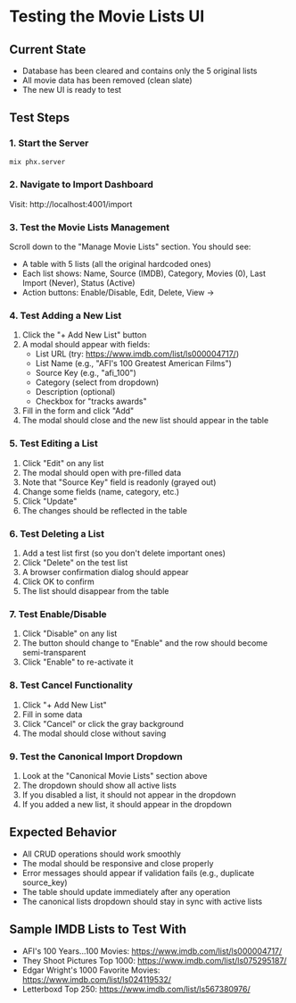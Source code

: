 # Testing the Movie Lists UI

## Current State
- Database has been cleared and contains only the 5 original lists
- All movie data has been removed (clean slate)
- The new UI is ready to test

## Test Steps

### 1. Start the Server
```bash
mix phx.server
```

### 2. Navigate to Import Dashboard
Visit: http://localhost:4001/import

### 3. Test the Movie Lists Management
Scroll down to the "Manage Movie Lists" section. You should see:
- A table with 5 lists (all the original hardcoded ones)
- Each list shows: Name, Source (IMDB), Category, Movies (0), Last Import (Never), Status (Active)
- Action buttons: Enable/Disable, Edit, Delete, View →

### 4. Test Adding a New List
1. Click the "+ Add New List" button
2. A modal should appear with fields:
   - List URL (try: https://www.imdb.com/list/ls000004717/)
   - List Name (e.g., "AFI's 100 Greatest American Films")
   - Source Key (e.g., "afi_100")
   - Category (select from dropdown)
   - Description (optional)
   - Checkbox for "tracks awards"
3. Fill in the form and click "Add"
4. The modal should close and the new list should appear in the table

### 5. Test Editing a List
1. Click "Edit" on any list
2. The modal should open with pre-filled data
3. Note that "Source Key" field is readonly (grayed out)
4. Change some fields (name, category, etc.)
5. Click "Update"
6. The changes should be reflected in the table

### 6. Test Deleting a List
1. Add a test list first (so you don't delete important ones)
2. Click "Delete" on the test list
3. A browser confirmation dialog should appear
4. Click OK to confirm
5. The list should disappear from the table

### 7. Test Enable/Disable
1. Click "Disable" on any list
2. The button should change to "Enable" and the row should become semi-transparent
3. Click "Enable" to re-activate it

### 8. Test Cancel Functionality
1. Click "+ Add New List"
2. Fill in some data
3. Click "Cancel" or click the gray background
4. The modal should close without saving

### 9. Test the Canonical Import Dropdown
1. Look at the "Canonical Movie Lists" section above
2. The dropdown should show all active lists
3. If you disabled a list, it should not appear in the dropdown
4. If you added a new list, it should appear in the dropdown

## Expected Behavior
- All CRUD operations should work smoothly
- The modal should be responsive and close properly
- Error messages should appear if validation fails (e.g., duplicate source_key)
- The table should update immediately after any operation
- The canonical lists dropdown should stay in sync with active lists

## Sample IMDB Lists to Test With
- AFI's 100 Years...100 Movies: https://www.imdb.com/list/ls000004717/
- They Shoot Pictures Top 1000: https://www.imdb.com/list/ls075295187/
- Edgar Wright's 1000 Favorite Movies: https://www.imdb.com/list/ls024119532/
- Letterboxd Top 250: https://www.imdb.com/list/ls567380976/